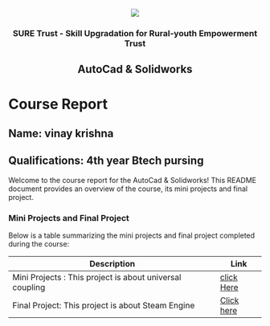 <!-- PROJECT LOGO -->
<br />

<div align="center">
   <img src='https://user-images.githubusercontent.com/73131499/166115643-d3187f47-d38f-41b2-ae42-5ecbbc60de14.png' />


<h3 align="center">SURE Trust - Skill Upgradation for Rural-youth Empowerment Trust</h3>
  <h2> AutoCad & Solidworks  </h2>
</div>

# Course Report

## Name: vinay krishna

## Qualifications: 4th year Btech pursing

Welcome to the course report for the AutoCad & Solidworks! This README document provides an overview of the course, its mini projects and final project.

### Mini Projects and Final Project

Below is a table summarizing the mini projects and final project completed during the course:

| Description                               | Link                                    |
|-------------------------------------------|-----------------------------------------|
| Mini Projects : This project is about universal coupling    | [click Here ](https://github.com/BuskaVinaykrishna17/G4_Autocad/tree/main/Mini%20Projects/Vinay%20Krishna/minor%201)  |
| Final Project: This project is about Steam Engine   | [Click here](https://github.com/BuskaVinaykrishna17/G4_Autocad/tree/main/Final%20Capstone%20Project/Vinay%20Krishna/major%20set-1/major%20parts)                       |
